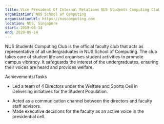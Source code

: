 ```yaml
---
title: Vice President Of Internal Relations NUS Students Computing Club
organization: NUS School of Computing
organizationUrl: https://nuscomputing.com 
location: NUS, Singapore
start: 2019-08-14
end: 2020-09-14
---
```


NUS Students Computing Club is the official faculty club that acts as representative of all undergraduates in NUS
School of Computing. The club takes care of student life and organises student activities to promote campus
vibrancy. It safeguards the interest of the undergraduates, ensuring their voices are heard and provides welfare.

Achievements/Tasks
* Led a team of 4 Directors under the Welfare and Sports Cell in Delivering initiatives for the
Student Population.
<!-- THIS IS A COMMENT TODO: Consider writing down the number of people in NUS Students Computing Club -->
* Acted as a communication channel between the directors and faculty staff advisors.
* Made executive decisions for the faculty as an active voice in the presidential cell.